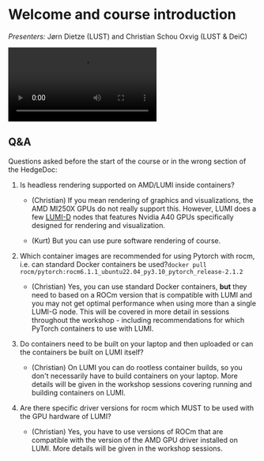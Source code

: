 # Welcome and course introduction

*Presenters:* Jørn Dietze (LUST) and Christian Schou Oxvig (LUST & DeiC)

<video src="https://462000265.lumidata.eu/ai-20240529/recordings/00_Course_Introduction.mp4" controls="controls">
</video>


## Q&A

Questions asked before the start of the course or in the wrong section of the HedgeDoc:

1.  Is headless rendering supported on AMD/LUMI inside containers?

    -   (Christian) If you mean rendering of graphics and visualizations, the AMD MI250X GPUs do not really support this. However, LUMI does a few [LUMI-D](https://docs.lumi-supercomputer.eu/hardware/lumid/) nodes that features Nvidia A40 GPUs specifically designed for rendering and visualization.

    -   (Kurt) But you can use pure software rendering of course.

2.  Which container images are recommended for using Pytorch with rocm, i.e. can standard Docker containers be used?`docker pull rocm/pytorch:rocm6.1.1_ubuntu22.04_py3.10_pytorch_release-2.1.2`

    -   (Christian) Yes, you can use standard Docker containers, **but** they need to based on a ROCm version that is compatible with LUMI and you may not get optimal performance when using more than a single LUMI-G node. This will be covered in more detail in sessions throughout the workshop - including recommendations for which PyTorch containers to use with LUMI.

3.  Do containers need to be built on your laptop and then uploaded or can the containers be built on LUMI itself?

    -   (Christian) On LUMI you can do rootless container builds, so you don't necessarily have to build containers on your laptop. More details will be given in the workshop sessions covering running and building containers on LUMI.

4.  Are there specific driver versions for rocm which MUST to be used with the GPU hardware of LUMI?

    -   (Christian) Yes, you have to use versions of ROCm that are compatible with the version of the AMD GPU driver installed on LUMI. More details will be given in the workshop sessions.

